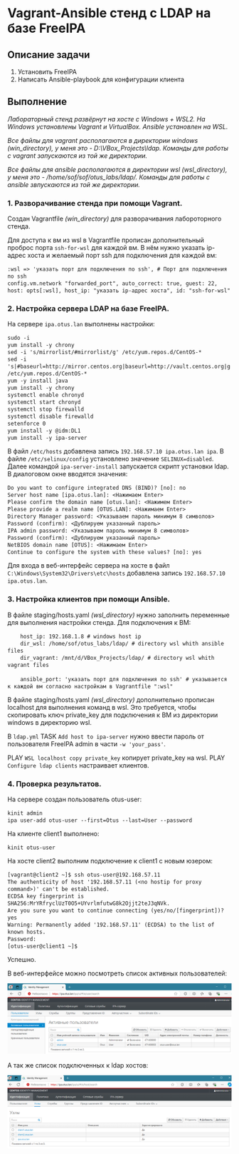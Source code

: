 # Vagrant-Ansible стeнд c LDAP на базе FreeIPA

## Описание задачи

1. Установить FreeIPA
2. Написать Ansible-playbook для конфигурации клиента

## Выполнение

*Лабораторный стенд развёрнут на хосте с Windows + WSL2. На Windows установлены Vagrant и VirtualBox. Ansible установлен на WSL.*

*Все файлы для vagrant располагаются в директории windows (win_directory), у меня это - D:\VBox_Projects\ldap\. Команды для работы с vagrant запускаются из той же директории.*

*Все файлы для ansible располагаются в директории wsl (wsl_directory), у меня это - /home/sof/sof/otus_labs/ldap/. Команды для работы с ansible звпускаются из той же директории.*

### 1. Разворачивание стенда при помощи Vagrant.

Создан Vagrantfile *(win_directory)* для разворачивания лабороторного стенда.

Для доступа к вм из wsl в Vagrantfile прописан дополнительный проброс порта `ssh-for-wsl` для каждой вм.
В нём нужно указать ip-адрес хоста и желаемый порт ssh для подключения для каждой вм:

```
:wsl => 'указать порт для подключения по ssh', # Порт для подключения по ssh
config.vm.network "forwarded_port", auto_correct: true, guest: 22, host: opts[:wsl], host_ip: "указать ip-адрес хоста", id: "ssh-for-wsl"
```

### 2. Настройка сервера LDAP на базе FreeIPA.

На сервере `ipa.otus.lan` выполнены настройки:
```
sudo -i
yum install -y chrony
sed -i 's/mirrorlist/#mirrorlist/g' /etc/yum.repos.d/CentOS-*
sed -i 's|#baseurl=http://mirror.centos.org|baseurl=http://vault.centos.org|g' /etc/yum.repos.d/CentOS-*
yum -y install java
yum install -y chrony
systemctl enable chronyd
systemctl start chronyd
systemctl stop firewalld
systemctl disable firewalld
setenforce 0
yum install -y @idm:DL1
yum install -y ipa-server
```
В файл `/etc/hosts` добавлена запись `192.168.57.10 ipa.otus.lan ipa`.
В файле `/etc/selinux/config` установлено значение `SELINUX=disabled`.
Далее командой `ipa-server-install` запускается скрипт установки ldap.
В диалоговом окне вводятся значения:
```
Do you want to configure integrated DNS (BIND)? [no]: no
Server host name [ipa.otus.lan]: <Нажимаем Enter>
Please confirm the domain name [otus.lan]: <Нажимем Enter>
Please provide a realm name [OTUS.LAN]: <Нажимаем Enter>
Directory Manager password: <Указываем пароль минимум 8 символов>
Password (confirm): <Дублируем указанный пароль>
IPA admin password: <Указываем пароль минимум 8 символов>
Password (confirm): <Дублируем указанный пароль>
NetBIOS domain name [OTUS]: <Нажимаем Enter>
Continue to configure the system with these values? [no]: yes
```
Для входа в веб-интерфейс сервера на хосте в файл `C:\Windows\System32\Drivers\etc\hosts` добавлена запись `192.168.57.10 ipa.otus.lan`.

### 3. Настройка клиентов при помощи Ansible.

В файле staging/hosts.yaml *(wsl_directory)* нужно заполнить переменные для выполнения настройки стенда.
Для подключения к ВМ:
```
    host_ip: 192.168.1.8 # windows host ip
    dir_wsl: /home/sof/otus_labs/ldap/ # directory wsl whith ansible files
    dir_vagrant: /mnt/d/VBox_Projects/ldap/ # directory wsl whith vagrant files
	
	ansible_port: 'указать порт для подключения по ssh' # указывается к каждой вм согласно настройкам в Vagrantfile ":wsl"
```
В файле staging/hosts.yaml *(wsl_directory)* дополнительно прописан localhost для выполнения команд в wsl.
Это требуется, чтобы скопировать ключ private_key для подключения к ВМ из директории windows в директорию wsl.

В `ldap.yml` TASK `Add host to ipa-server` нужно ввести пароль от пользователя FreeIPA admin в части `-w 'your_pass'`.

PLAY `WSL localhost copy private_key` копирует private_key на wsl.
PLAY `Configure ldap clients` настраивает клиентов.

### 4. Проверка результатов.

На сервере создан пользователь otus-user:
```
kinit admin
ipa user-add otus-user --first=Otus --last=User --password
```
На клиенте client1 выполнено:
```
kinit otus-user
```
На хосте client2 выполним подключение к client1 с новым юзером:
```
[vagrant@client2 ~]$ ssh otus-user@192.168.57.11
The authenticity of host '192.168.57.11 (<no hostip for proxy command>)' can't be established.
ECDSA key fingerprint is SHA256:MrYRfryclUzT0O5+UYvrlmfutwG8k2Ojjt2teJ3qNVk.
Are you sure you want to continue connecting (yes/no/[fingerprint])? yes
Warning: Permanently added '192.168.57.11' (ECDSA) to the list of known hosts.
Password:
[otus-user@client1 ~]$
```
Успешно.

В веб-интерфейсе можно посмотреть список активных пользователей:

![Image alt](https://github.com/Sof-Lab/Home_Lab/blob/main/Linux/Ldap/results/users.png)

А так же список подключенных к ldap хостов:

![Image alt](https://github.com/Sof-Lab/Home_Lab/blob/main/Linux/Ldap/results/hosts.png)
